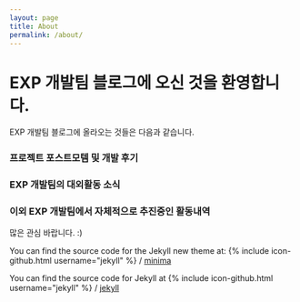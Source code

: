 ```yaml
---
layout: page
title: About
permalink: /about/
---
```


# EXP 개발팀 블로그에 오신 것을 환영합니다.

EXP 개발팀 블로그에 올라오는 것들은 다음과 같습니다.

### 프로젝트 포스트모템 및 개발 후기
### EXP 개발팀의 대외활동 소식
### 이외 EXP 개발팀에서 자체적으로 추진중인 활동내역

많은 관심 바랍니다. :)

You can find the source code for the Jekyll new theme at:
{% include icon-github.html username="jekyll" %} /
[minima](https://github.com/jekyll/minima)

You can find the source code for Jekyll at
{% include icon-github.html username="jekyll" %} /
[jekyll](https://github.com/jekyll/jekyll)
